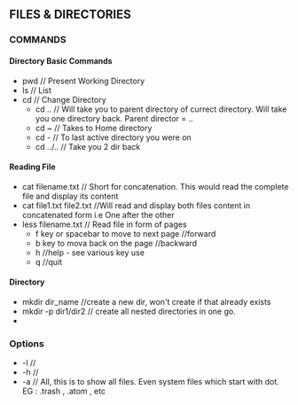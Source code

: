 ## FILES & DIRECTORIES

### COMMANDS

#### Directory Basic Commands
* pwd // Present Working Directory
* ls // List
* cd // Change Directory
    * cd .. // Will take you to parent directory of currect directory. Will take you one directory back. Parent director = ..
    * cd ~ // Takes to Home directory
    * cd - // To last active directory you were on
    * cd ../.. // Take you 2 dir back

#### Reading File
* cat filename.txt // Short for concatenation. This would read the complete file and display its content
* cat file1.txt file2.txt //Will read and display both files content in concatenated form i.e One after the other
* less filename.txt // Read file in form of pages
  * f key or spacebar to move to next page //forward
  * b key to mova back on the page //backward
  * h //help - see various key use
  * q //quit

#### Directory 
* mkdir dir_name //create a new dir, won't create if that already exists
* mkdir -p dir1/dir2 // create all nested directories in one go.
* 


### Options 

* -l //
* -h //
* -a // All, this is to show all files. Even system files which start with dot. EG : .trash , .atom , etc